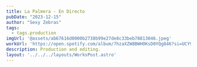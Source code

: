 ```yaml
---
title: La Palmera - En Directo
pubDate: "2023-12-15"
author: "Sexy Zebras"
tags:
  - tags.production
imgUrl: '@assets/ab67616d0000b2738b99e27de8c33beb78813046.jpeg'
workUrl: 'https://open.spotify.com/album/7hzaXZW8BWHOKsD0YQg846?si=UCY9PJ_RRvyqsX0lRjB4Xg'
description: Production and editing.
layout: '../../../layouts/WorksPost.astro'
---
```

